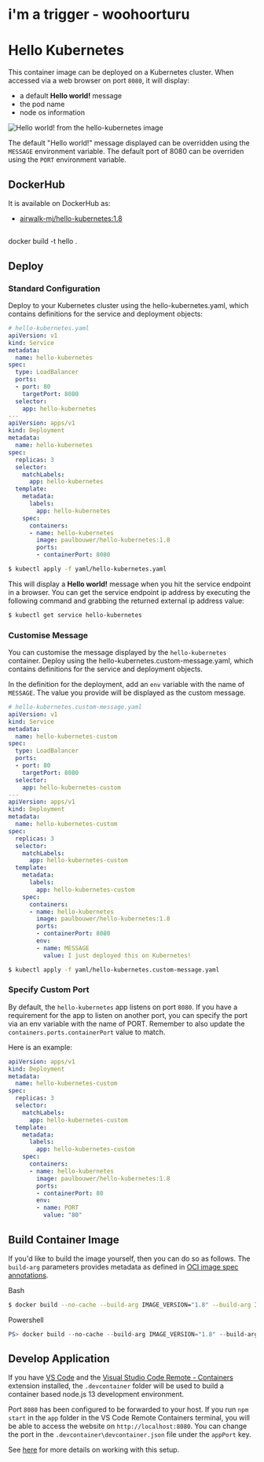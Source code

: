 
# i'm a trigger - woohoorturu

# Hello Kubernetes

This container image can be deployed on a Kubernetes cluster. When accessed via a web browser on port `8080`, it will display:
- a default **Hello world!** message
- the pod name
- node os information


![Hello world! from the hello-kubernetes image](hello-kubernetes.png)

The default "Hello world!" message displayed can be overridden using the `MESSAGE` environment variable. The default port of 8080 can be overriden using the `PORT` environment variable.

## DockerHub

It is available on DockerHub as:

- [airwalk-mj/hello-kubernetes:1.8](https://github.com/airwalk-mj/hello-kubernetes)

## 

docker build -t hello .


## Deploy

### Standard Configuration

Deploy to your Kubernetes cluster using the hello-kubernetes.yaml, which contains definitions for the service and deployment objects:

```yaml
# hello-kubernetes.yaml
apiVersion: v1
kind: Service
metadata:
  name: hello-kubernetes
spec:
  type: LoadBalancer
  ports:
  - port: 80
    targetPort: 8080
  selector:
    app: hello-kubernetes
---
apiVersion: apps/v1
kind: Deployment
metadata:
  name: hello-kubernetes
spec:
  replicas: 3
  selector:
    matchLabels:
      app: hello-kubernetes
  template:
    metadata:
      labels:
        app: hello-kubernetes
    spec:
      containers:
      - name: hello-kubernetes
        image: paulbouwer/hello-kubernetes:1.8
        ports:
        - containerPort: 8080
```

```bash
$ kubectl apply -f yaml/hello-kubernetes.yaml
```

This will display a **Hello world!** message when you hit the service endpoint in a browser. You can get the service endpoint ip address by executing the following command and grabbing the returned external ip address value:

```bash
$ kubectl get service hello-kubernetes
```

### Customise Message

You can customise the message displayed by the `hello-kubernetes` container. Deploy using the hello-kubernetes.custom-message.yaml, which contains definitions for the service and deployment objects.

In the definition for the deployment, add an `env` variable with the name of `MESSAGE`. The value you provide will be displayed as the custom message.

```yaml
# hello-kubernetes.custom-message.yaml
apiVersion: v1
kind: Service
metadata:
  name: hello-kubernetes-custom
spec:
  type: LoadBalancer
  ports:
  - port: 80
    targetPort: 8080
  selector:
    app: hello-kubernetes-custom
---
apiVersion: apps/v1
kind: Deployment
metadata:
  name: hello-kubernetes-custom
spec:
  replicas: 3
  selector:
    matchLabels:
      app: hello-kubernetes-custom
  template:
    metadata:
      labels:
        app: hello-kubernetes-custom
    spec:
      containers:
      - name: hello-kubernetes
        image: paulbouwer/hello-kubernetes:1.8
        ports:
        - containerPort: 8080
        env:
        - name: MESSAGE
          value: I just deployed this on Kubernetes!
```

```bash
$ kubectl apply -f yaml/hello-kubernetes.custom-message.yaml
```

### Specify Custom Port

By default, the `hello-kubernetes` app listens on port `8080`. If you have a requirement for the app to listen on another port, you can specify the port via an env variable with the name of PORT. Remember to also update the `containers.ports.containerPort` value to match.

Here is an example:

```yaml
apiVersion: apps/v1
kind: Deployment
metadata:
  name: hello-kubernetes-custom
spec:
  replicas: 3
  selector:
    matchLabels:
      app: hello-kubernetes-custom
  template:
    metadata:
      labels:
        app: hello-kubernetes-custom
    spec:
      containers:
      - name: hello-kubernetes
        image: paulbouwer/hello-kubernetes:1.8
        ports:
        - containerPort: 80
        env:
        - name: PORT
          value: "80"
```


## Build Container Image

If you'd like to build the image yourself, then you can do so as follows. The `build-arg` parameters provides metadata as defined in [OCI image spec annotations](https://github.com/opencontainers/image-spec/blob/master/annotations.md).

Bash
```bash
$ docker build --no-cache --build-arg IMAGE_VERSION="1.8" --build-arg IMAGE_CREATE_DATE="`date -u +"%Y-%m-%dT%H:%M:%SZ"`" --build-arg IMAGE_SOURCE_REVISION="`git rev-parse HEAD`" -f Dockerfile -t "hello-kubernetes:1.8" app
```

Powershell
```powershell
PS> docker build --no-cache --build-arg IMAGE_VERSION="1.8" --build-arg IMAGE_CREATE_DATE="$(Get-Date((Get-Date).ToUniversalTime()) -UFormat '%Y-%m-%dT%H:%M:%SZ')" --build-arg IMAGE_SOURCE_REVISION="$(git rev-parse HEAD)" -f Dockerfile -t "hello-kubernetes:1.8" app
```

## Develop Application

If you have [VS Code](https://code.visualstudio.com/) and the [Visual Studio Code Remote - Containers](https://marketplace.visualstudio.com/items?itemName=ms-vscode-remote.remote-containers) extension installed, the `.devcontainer` folder will be used to build a container based node.js 13 development environment. 

Port `8080` has been configured to be forwarded to your host. If you run `npm start` in the `app` folder in the VS Code Remote Containers terminal, you will be able to access the website on `http://localhost:8080`. You can change the port in the `.devcontainer\devcontainer.json` file under the `appPort` key.

See [here](https://code.visualstudio.com/docs/remote/containers) for more details on working with this setup.
